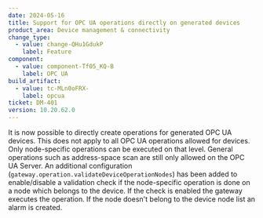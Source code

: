 ```yaml
---
date: 2024-05-16
title: Support for OPC UA operations directly on generated devices
product_area: Device management & connectivity
change_type:
  - value: change-QHu1GdukP
    label: Feature
component:
  - value: component-Tf05_KQ-B
    label: OPC UA
build_artifact:
  - value: tc-MLn0oFRX-
    label: opcua
ticket: DM-401
version: 10.20.62.0
---
```

It is now possible to directly create operations for generated OPC UA devices. This does not apply to all OPC UA operations allowed for devices. Only node-specific operations can be executed on that level. General operations such as address-space scan are still only allowed on the OPC UA Server. An additional configuration (`gateway.operation.validateDeviceOperationNodes`) has been added to enable/disable a validation check if the node-specific operation is done on a node which belongs to the device. If the check is enabled the gateway executes the operation. If the node doesn't belong to the device node list an alarm is created.